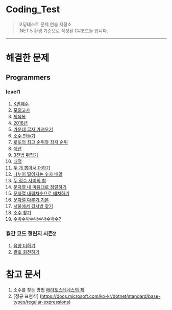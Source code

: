 # Coding_Test

> 코딩테스트 문제 연습 저장소  
> .NET 5 환경 기준으로 작성된 C#코드들 입니다.

---

# 해결한 문제

## Programmers

### level1

1. [K번째수](https://programmers.co.kr/learn/courses/30/lessons/42748?language=csharp)
2. [모의고사](https://programmers.co.kr/learn/courses/30/lessons/42840?language=csharp)
3. [체육복](https://programmers.co.kr/learn/courses/30/lessons/42862?language=csharp)
4. [2016년](https://programmers.co.kr/learn/courses/30/lessons/12901?language=csharp)
5. [가운데 글자 가져오기](https://programmers.co.kr/learn/courses/30/lessons/12903?language=csharp)
6. [소수 만들기](https://programmers.co.kr/learn/courses/30/lessons/12977?language=csharp)
7. [로또의 최고 순위와 최저 순위](https://programmers.co.kr/learn/courses/30/lessons/77484?language=csharp)
8. [예산](https://programmers.co.kr/learn/courses/30/lessons/12982?language=csharp)
9. [3진법 뒤집기](https://programmers.co.kr/learn/courses/30/lessons/68935?language=csharp)
10. [내적](https://programmers.co.kr/learn/courses/30/lessons/70128?language=csharp)
11. [두 개 뽑아서 더하기](https://programmers.co.kr/learn/courses/30/lessons/68644?language=csharp)
12. [나누어 떨어지는 숫자 배열](https://programmers.co.kr/learn/courses/30/lessons/12910?language=csharp)
13. [두 정수 사이의 합](https://programmers.co.kr/learn/courses/30/lessons/12912)
14. [문자열 내 마음대로 정렬하기](https://programmers.co.kr/learn/courses/30/lessons/12915?language=csharp)
15. [문자열 내림차순으로 배치하기](https://programmers.co.kr/learn/courses/30/lessons/12917?language=csharp)
16. [문자열 다루기 기본](https://programmers.co.kr/learn/courses/30/lessons/12918?language=csharp)
17. [서울에서 김서방 찾기](https://programmers.co.kr/learn/courses/30/lessons/12919?language=csharp)
18. [소수 찾기](https://programmers.co.kr/learn/courses/30/lessons/12921?language=csharp)
19. [수박수박수박수박수박수?](https://programmers.co.kr/learn/courses/30/lessons/12922?language=csharp)

### 월간 코드 챌린지 시즌2

1. [음양 더하기](https://programmers.co.kr/learn/courses/30/lessons/76501)
2. [괄호 회전하기](https://programmers.co.kr/learn/courses/30/lessons/76502?language=csharp)

# 참고 문서

1. 소수를 찾는 방법 [에라토스테네스의 체](https://ko.wikipedia.org/wiki/%EC%97%90%EB%9D%BC%ED%86%A0%EC%8A%A4%ED%85%8C%EB%84%A4%EC%8A%A4%EC%9D%98_%EC%B2%B4)
2. [정규 표현식] (https://docs.microsoft.com/ko-kr/dotnet/standard/base-types/regular-expressions)
